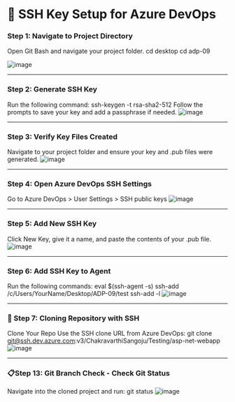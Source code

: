 # 🔐 SSH Key Setup for Azure DevOps
### Step 1: Navigate to Project Directory
Open Git Bash and navigate your project folder.
cd desktop
cd adp-09

![image](https://github.com/user-attachments/assets/737a6507-6de9-4bb5-9d94-e3a8ae955b6f)

 ________________________________________

### Step 2: Generate SSH Key
Run the following command:
ssh-keygen -t rsa-sha2-512
Follow the prompts to save your key and add a passphrase if needed.
![image](https://github.com/user-attachments/assets/fc7102d3-78da-42d6-92b9-60759e7be98d)

 ________________________________________

### Step 3: Verify Key Files Created
Navigate to your project folder and ensure your key and .pub files were generated.
![image](https://github.com/user-attachments/assets/372b13f0-757b-4276-b958-10ee789d6141)

 ________________________________________

### Step 4: Open Azure DevOps SSH Settings
Go to Azure DevOps > User Settings > SSH public keys
![image](https://github.com/user-attachments/assets/c7b4808b-8bac-4544-b519-927b3f53a7b5)

 ________________________________________

### Step 5: Add New SSH Key
Click New Key, give it a name, and paste the contents of your .pub file.
![image](https://github.com/user-attachments/assets/d69072b9-12ab-4dc7-9195-b6033f2aeb31)

 ________________________________________

### Step 6: Add SSH Key to Agent
Run the following commands:
eval $(ssh-agent -s)
ssh-add /c/Users/YourName/Desktop/ADP-09/test
ssh-add -l
![image](https://github.com/user-attachments/assets/b5a74881-5460-43d6-8c12-7774645d4ba0)

 ________________________________________
### 🔄 Step 7: Cloning Repository with SSH
Clone Your Repo
Use the SSH clone URL from Azure DevOps:
git clone git@ssh.dev.azure.com:v3/ChakravarthiSangoju/Testing/asp-net-webapp
![image](https://github.com/user-attachments/assets/bf0a44fa-57e8-43ce-bccb-23be22543560)

________________________________________
### 📋Step 13: Git Branch Check -  Check Git Status
Navigate into the cloned project and run:
git status
![image](https://github.com/user-attachments/assets/4aeb575c-dc83-45e1-b092-69eb3443c541)

